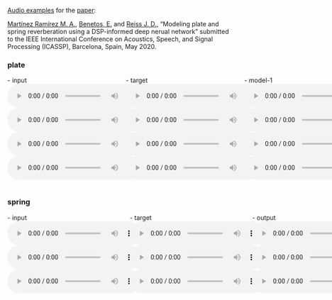 [Audio examples](https://mchijmma.github.io/modeling-plate-spring/) for the [paper](http:link.to.paper):

[Martínez Ramírez M. A.](http://m-marco.com), [Benetos, E.](https://www.eecs.qmul.ac.uk/~emmanouilb/) and [Reiss J. D.](http://www.eecs.qmul.ac.uk/~josh/), “Modeling plate and spring reverberation using a DSP-informed deep nerual network” submitted to the IEEE International Conference on Acoustics, Speech, and Signal Processing (ICASSP), Barcelona, Spain, May 2020.

### plate
<div id="contentBox" style="margin:0px auto; width:200%">
<div id="column1" style="float:left; margin:0; width:26.5%;">
- input <br />
<audio controls="controls">
    <source src="audio/plate/Plate_30_AET_CRNN_23_input.mp3" type="audio/mp3" />
</audio>
<audio controls="controls">
    <source src="audio/plate/Plate_18_AET_CRNN_23_input.mp3" type="audio/mp3" />
</audio>
<audio controls="controls">
    <source src="audio/plate/Plate_27_AET_CRNN_23_input.mp3" type="audio/mp3" />
</audio>
<audio controls="controls">
    <source src="audio/plate/Plate_28_AET_CRNN_23_input.mp3" type="audio/mp3" />
</audio>
</div>

<div id="column2" style="float:left; margin:0;width:26.5%;">
- target <br />
<audio controls="controls">
    <source src="audio/plate/Plate_30_AET_CRNN_23_target.mp3" type="audio/mp3" />
</audio>
<audio controls="controls">
    <source src="audio/plate/Plate_18_AET_CRNN_23_target.mp3" type="audio/mp3" />
</audio>
<audio controls="controls">
    <source src="audio/plate/Plate_27_AET_CRNN_23_target.mp3" type="audio/mp3" />
</audio>
<audio controls="controls">
    <source src="audio/plate/Plate_28_AET_CRNN_23_target.mp3" type="audio/mp3" />
</audio>
</div>

<div id="column3" style="float:left; margin:0;width:36.5%">
- model-1 <br />
<audio controls="controls">
    <source src="audio/plate/Plate_30_AET_Convolution_21_output.mp3" type="audio/mp3" />
</audio>
<audio controls="controls">
    <source src="audio/plate/Plate_18_AET_Convolution_21_output.mp3" type="audio/mp3" />
</audio>
<audio controls="controls">
    <source src="audio/plate/Plate_27_AET_Convolution_21_output.mp3" type="audio/mp3" />
</audio>
<audio controls="controls">
    <source src="audio/plate/Plate_28_AET_Convolution_21_output.mp3" type="audio/mp3" />
</audio>
</div>

<div id="column4" style="float:right; margin:0;width:17%">
- model-2 <br />
<audio controls="controls">
    <source src="audio/plate/Plate_30_AET_CRNN_23_output.mp3" type="audio/mp3" />
</audio>
<audio controls="controls">
    <source src="audio/plate/Plate_18_AET_CRNN_23_output.mp3" type="audio/mp3" />
</audio>
<audio controls="controls">
    <source src="audio/plate/Plate_27_AET_CRNN_23_output.mp3" type="audio/mp3" />
</audio>
<audio controls="controls">
    <source src="audio/plate/Plate_28_AET_CRNN_23_output.mp3" type="audio/mp3" />
</audio>
</div>
</div>

&nbsp;
### spring
<div id="contentBox" style="margin:0px auto; width:150%">
<div id="column1" style="float:left; margin:0; width:36.5%;">
- input <br />
<audio controls="controls">
    <source src="audio/Flanger/1-Flanger_input.mp3" type="audio/mp3" />
</audio>
<audio controls="controls">
    <source src="audio/Flanger/2-Flanger_input.mp3" type="audio/mp3" />
</audio>
<audio controls="controls">
    <source src="audio/Flanger/3-Flanger_input.mp3" type="audio/mp3" />
</audio>
</div>

<div id="column2" style="float:left; margin:0;width:36.5%;">
- target <br />
<audio controls="controls">
    <source src="audio/Flanger/1-Flanger_target.mp3" type="audio/mp3" />
</audio>
<audio controls="controls">
    <source src="audio/Flanger/2-Flanger_target.mp3" type="audio/mp3" />
</audio>
<audio controls="controls">
    <source src="audio/Flanger/3-Flanger_target.mp3" type="audio/mp3" />
</audio>
</div>

<div id="column3" style="float:left; margin:0;width:27%">
- output <br />
<audio controls="controls">
    <source src="audio/Flanger/1-Flanger_output.mp3" type="audio/mp3" />
</audio>
<audio controls="controls">
    <source src="audio/Flanger/2-Flanger_output.mp3" type="audio/mp3" />
</audio>
<audio controls="controls">
    <source src="audio/Flanger/3-Flanger_output.mp3" type="audio/mp3" />
</audio>
</div>
</div>
